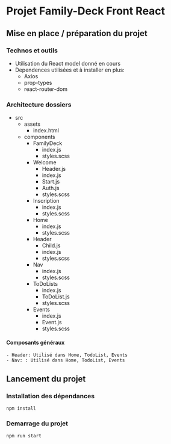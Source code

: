 # Projet Family-Deck Front React

## Mise en place / préparation du projet

### Technos et outils

- Utilisation du React model donné en cours
- Dependences utilisées et à installer en plus:
  - Axios
  - prop-types
  - react-router-dom

### Architecture dossiers

- src
  - assets
    - index.html
  - components
    - FamilyDeck
      - index.js
      - styles.scss
    - Welcome
      - Header.js
      - index.js
      - Start.js
      - Auth.js
      - styles.scss
    - Inscription
      - index.js
      - styles.scss
    - Home
      - index.js
      - styles.scss
    - Header
      - Child.js
      - index.js
      - styles.scss
    - Nav
      - index.js
      - styles.scss
    - ToDoLists
      - index.js
      - ToDoList.js
      - styles.scss
    - Events
      - index.js
      - Event.js
      - styles.scss


#### Composants généraux

    - Header: Utilisé dans Home, TodoList, Events
    - Nav: : Utilisé dans Home, TodoList, Events

## Lancement du projet

### Installation des dépendances

`npm install`

### Demarrage du projet

`npm run start`

